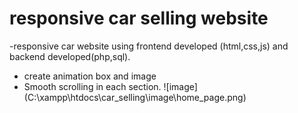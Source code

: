 # responsive car selling website
-responsive car website using frontend developed (html,css,js) and backend developed(php,sql).
- create animation box and image
- Smooth scrolling in each section.
![image] (C:\xampp\htdocs\car_selling\image\home_page.png)
